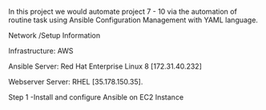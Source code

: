 In this project we would automate project 7 - 10  via the automation of routine task using Ansible Configuration Management with YAML language.


Network /Setup Information

Infrastructure: AWS

Ansible Server: Red Hat Enterprise Linux 8 [172.31.40.232]

Webserver Server: RHEL [35.178.150.35].


Step 1 -Install and configure Ansible on EC2 Instance
